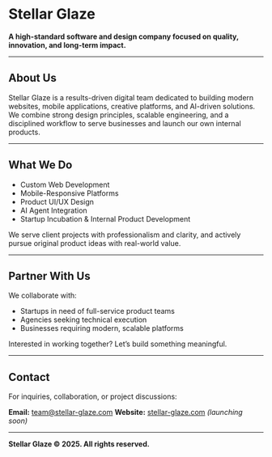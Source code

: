 # Stellar Glaze

**A high-standard software and design company focused on quality, innovation, and long-term impact.**

---

## About Us

Stellar Glaze is a results-driven digital team dedicated to building modern websites, mobile applications, creative platforms, and AI-driven solutions. We combine strong design principles, scalable engineering, and a disciplined workflow to serve businesses and launch our own internal products.

---

## What We Do

- Custom Web Development
- Mobile-Responsive Platforms
- Product UI/UX Design
- AI Agent Integration
- Startup Incubation & Internal Product Development

We serve client projects with professionalism and clarity, and actively pursue original product ideas with real-world value.

---

## Partner With Us

We collaborate with:

- Startups in need of full-service product teams
- Agencies seeking technical execution
- Businesses requiring modern, scalable platforms

Interested in working together? Let’s build something meaningful.

---

## Contact

For inquiries, collaboration, or project discussions:

**Email:** [team@stellar-glaze.com](mailto:team@stellar-glaze.com)
**Website:** [stellar-glaze.com](https://stellar-glaze.com) *(launching soon)*

---

**Stellar Glaze © 2025. All rights reserved.**
